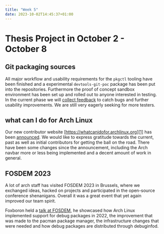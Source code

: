```yaml
---
title: "Week 5"
date: 2023-10-02T14:45:37+01:00
---
```


# Thesis Project in October 2 - October 8

## Git packaging sources

All major workflow and usability requirements for the `pkgctl` tooling have
been finished and a experimental `devtools-git-poc` package has been put into
the repositories. Furthermore the proof of concept sandbox environment has been
set up and rolled out to anyone interested in testing. In the current phase we
will [collect feedback][0] to catch bugs and further usability improvements. We
are still very eagerly seeking for more testers.

## what can I do for Arch Linux

Our new contributor website [https://whatcanidofor.archlinux.org][1] has been
[announced][2]. We would like to express gratitude towards the current, past as
well as initial contributors for getting the ball on the road. There have been
some changes since the announcement, including the Arch navbar more or less
being implemented and a decent amount of work in general.

## FOSDEM 2023

A lot of arch staff has visited FOSDEM 2023 in Brussels, where we exchanged
ideas, hacked on projects and participated in the open-source conference
shenanigans. Overall it was a great event that yet again improved our team
spirit.

Foxboron held a [talk at FOSDEM][3], he showcased how Arch Linux implemented
support for debug packages in 2022, the improvement that was made to the pacman
package manager, the infrastructure changes that were needed and how debug
packages are distributed through debuginfod.

[0]: https://lists.archlinux.org/archives/list/arch-dev-public@lists.archlinux.org/thread/GD55TGGZVAUNEULOVH5UGD6WE6GFWUJN/
[1]: https://whatcanidofor.archlinux.org/
[2]: https://lists.archlinux.org/archives/list/arch-dev-public@lists.archlinux.org/thread/UQ235IKFHYIFDDG3VHVNLUQBKZWXVACW/
[3]: https://fosdem.org/2023/schedule/event/debug_packages/
